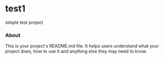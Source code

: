 test1
=====

simple test project

### About

This is your project's README.md file. It helps users understand what your
project does, how to use it and anything else they may need to know.